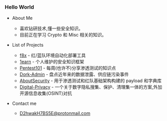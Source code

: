 ### Hello World

- About Me
  - 喜欢钻研技术,懂一些安全知识。
  - 目前正在学习 Crypto 和 Misc 相关的知识。

- List of Projects
  - [f8x](https://github.com/ffffffff0x/f8x) - 红/蓝队环境自动化部署工具
  - [1earn](https://github.com/No-Github/1earn) - 个人维护的安全知识框架
  - [Pentest101](https://github.com/ffffffff0x/Pentest101) - 每周(也许不)分享渗透测试的知识点
  - [Dork-Admin](https://github.com/ffffffff0x/Dork-Admin) - 盘点近年来的数据泄露、供应链污染事件
  - [AboutSecurity](https://github.com/ffffffff0x/AboutSecurity) - 用于渗透测试和红队基础架构构建的 payload 和字典库
  - [Digital-Privacy](https://github.com/ffffffff0x/Digital-Privacy) - 一个关于数字隐私搜集、保护、清理集一体的方案,外加开源信息收集(OSINT)对抗
  
- Contact me
  - D2hwakH7BS5E@protonmail.com
